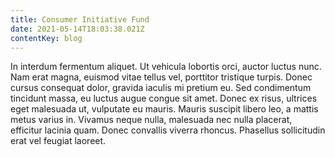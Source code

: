 ```yaml
---
title: Consumer Initiative Fund
date: 2021-05-14T18:03:38.021Z
contentKey: blog
---
```

In interdum fermentum aliquet. Ut vehicula lobortis orci, auctor luctus nunc. Nam erat magna, euismod vitae tellus vel, porttitor tristique turpis. Donec cursus consequat dolor, gravida iaculis mi pretium eu. Sed condimentum tincidunt massa, eu luctus augue congue sit amet. Donec ex risus, ultrices eget malesuada ut, vulputate eu mauris. Mauris suscipit libero leo, a mattis metus varius in. Vivamus neque nulla, malesuada nec nulla placerat, efficitur lacinia quam. Donec convallis viverra rhoncus. Phasellus sollicitudin erat vel feugiat laoreet.